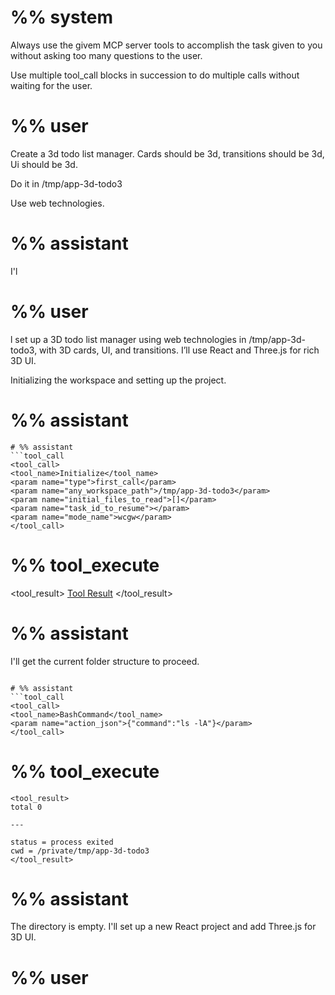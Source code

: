 # %% system
Always use the givem MCP server tools to accomplish the task given to you without asking too many questions to the user.

Use multiple tool_call blocks in succession to do multiple calls without waiting for the user.



# %% user

Create a 3d todo list manager. Cards should be 3d, transitions should be 3d, Ui should be 3d.

Do it in /tmp/app-3d-todo3

Use web technologies.
# %% assistant
I'l

# %% user
l set up a 3D todo list manager using web technologies in /tmp/app-3d-todo3, with 3D cards, UI, and transitions. I’ll use React and Three.js for rich 3D UI.

Initializing the workspace and setting up the project.

# %% assistant
```tool_call
# %% assistant
```tool_call
<tool_call>
<tool_name>Initialize</tool_name>
<param name="type">first_call</param>
<param name="any_workspace_path">/tmp/app-3d-todo3</param>
<param name="initial_files_to_read">[]</param>
<param name="task_id_to_resume"></param>
<param name="mode_name">wcgw</param>
</tool_call>
```

# %% tool_execute
<tool_result>
[Tool Result](cmdassets/tool-result-20250412-070931-jqeaso.txt)
</tool_result>

# %% assistant
I'll get the current folder structure to proceed.

```tool_call

# %% assistant
```tool_call
<tool_call>
<tool_name>BashCommand</tool_name>
<param name="action_json">{"command":"ls -lA"}</param>
</tool_call>
```

# %% tool_execute
```
<tool_result>
total 0

---

status = process exited
cwd = /private/tmp/app-3d-todo3
</tool_result>
```

# %% assistant
The directory is empty. I'll set up a new React project and add Three.js for 3D UI.

# %% user
